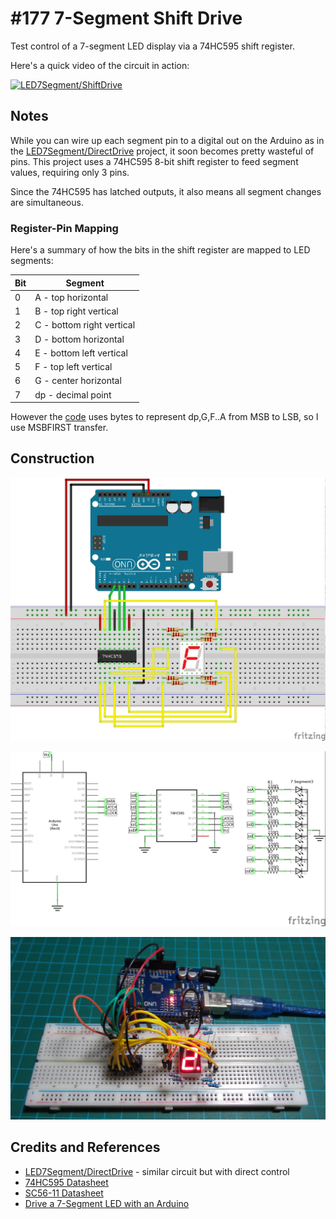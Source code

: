 # #177 7-Segment Shift Drive

Test control of a 7-segment LED display via a 74HC595 shift register.

Here's a quick video of the circuit in action:

[![LED7Segment/ShiftDrive](https://img.youtube.com/vi/vD6ldmaypiE/0.jpg)](https://www.youtube.com/watch?v=vD6ldmaypiE)

## Notes

While you can wire up each segment pin to a digital out on the Arduino as in the
[LED7Segment/DirectDrive](../DirectDrive) project, it soon becomes pretty wasteful of pins.
This project uses a 74HC595 8-bit shift register to feed segment values, requiring only 3 pins.

Since the 74HC595 has latched outputs, it also means all segment changes are simultaneous.

### Register-Pin Mapping

Here's a summary of how the bits in the shift register are mapped to LED segments:

| Bit | Segment                    |
|-----|----------------------------|
|  0  |  A - top horizontal        |
|  1  |  B - top right vertical    |
|  2  |  C - bottom right vertical |
|  3  |  D - bottom horizontal     |
|  4  |  E - bottom left vertical  |
|  5  |  F - top left vertical     |
|  6  |  G - center  horizontal    |
|  7  |  dp - decimal point        |

However the [code](./ShiftDriveSPI.ino) uses bytes to represent dp,G,F..A from MSB to LSB,
so I use MSBFIRST transfer.

## Construction

![Breadboard](./assets/ShiftDrive_bb.jpg?raw=true)

![The Schematic](./assets/ShiftDrive_schematic.jpg?raw=true)

![The Build](./assets/ShiftDrive_build.jpg?raw=true)

## Credits and References

* [LED7Segment/DirectDrive](../DirectDrive) - similar circuit but with direct control
* [74HC595 Datasheet](https://www.futurlec.com/74HC/74HC595.shtml)
* [SC56-11 Datasheet](../assets/SC56-11_datasheet.pdf?raw=true)
* [Drive a 7-Segment LED with an Arduino](http://makezine.com/projects/drive-a-7-segment-led-with-an-arduino/)
